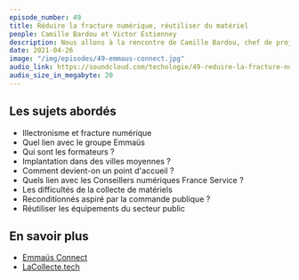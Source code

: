 ```yaml
---
episode_number: 49
title: Réduire la fracture numérique, réutiliser du matériel
people: Camille Bardou et Victor Estienney
description: Nous allons à la rencontre de Camille Bardou, chef de projet lacollecte.tech et Victor Estienney, responsable national des opérations de Emmaüs Connect.
date: 2021-04-26
image: "/img/episodes/49-emmaus-connect.jpg"
audio_link: https://soundcloud.com/techologie/49-reduire-la-fracture-numerique-reutiliser-du-materiel-avec-camille-bardou-et-victor-estienney
audio_size_in_megabyte: 20
---
```


## Les sujets abordés

* Illectronisme et fracture numérique
* Quel lien avec le groupe Emmaüs
* Qui sont les formateurs ?
* Implantation dans des villes moyennes ?
* Comment devient-on un point d'accueil ?
* Quels lien avec les Conseillers numériques France Service ?
* Les difficultés de la collecte de matériels
* Reconditionnés aspiré par la commande publique ?
* Réutiliser les équipements du secteur public

## En savoir plus

* [Emmaüs Connect](https://emmaus-connect.org/)
* [LaCollecte.tech](https://lacollecte.tech/)
